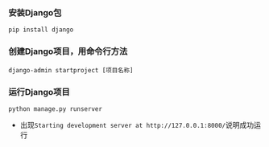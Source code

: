 ### 安装Django包
`pip install django`

### 创建Django项目，用命令行方法
`django-admin startproject [项目名称]`

### 运行Django项目
`python manage.py runserver`

* 出现`Starting development server at http://127.0.0.1:8000/`说明成功运行